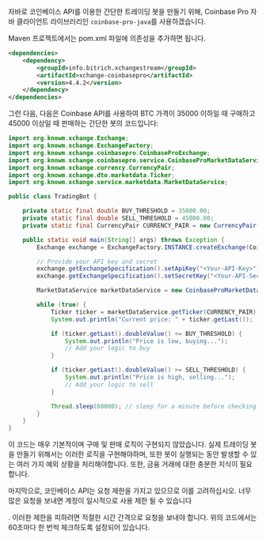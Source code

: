 자바로 코인베이스 API를 이용한 간단한 트레이딩 봇을 만들기 위해, Coinbase Pro 자바 클라이언트 라이브러리인 `coinbase-pro-java`를 사용하겠습니다. 

Maven 프로젝트에서는 pom.xml 파일에 의존성을 추가하면 됩니다.

```xml
<dependencies>
    <dependency>
        <groupId>info.bitrich.xchangestream</groupId>
        <artifactId>xchange-coinbasepro</artifactId>
        <version>4.4.2</version>
    </dependency>
</dependencies>
```

그런 다음, 다음은 Coinbase API를 사용하여 BTC 가격이 35000 이하일 때 구매하고 45000 이상일 때 판매하는 간단한 봇의 코드입니다:

```java
import org.knowm.xchange.Exchange;
import org.knowm.xchange.ExchangeFactory;
import org.knowm.xchange.coinbasepro.CoinbaseProExchange;
import org.knowm.xchange.coinbasepro.service.CoinbaseProMarketDataService;
import org.knowm.xchange.currency.CurrencyPair;
import org.knowm.xchange.dto.marketdata.Ticker;
import org.knowm.xchange.service.marketdata.MarketDataService;

public class TradingBot {

    private static final double BUY_THRESHOLD = 35000.00;
    private static final double SELL_THRESHOLD = 45000.00;
    private static final CurrencyPair CURRENCY_PAIR = new CurrencyPair("BTC/USD");

    public static void main(String[] args) throws Exception {
        Exchange exchange = ExchangeFactory.INSTANCE.createExchange(CoinbaseProExchange.class.getName());

        // Provide your API key and secret
        exchange.getExchangeSpecification().setApiKey("<Your-API-Key>");
        exchange.getExchangeSpecification().setSecretKey("<Your-API-Secret>");

        MarketDataService marketDataService = new CoinbaseProMarketDataService(exchange);

        while (true) {
            Ticker ticker = marketDataService.getTicker(CURRENCY_PAIR);
            System.out.println("Current price: " + ticker.getLast());

            if (ticker.getLast().doubleValue() <= BUY_THRESHOLD) {
                System.out.println("Price is low, buying...");
                // Add your logic to buy
            }

            if (ticker.getLast().doubleValue() >= SELL_THRESHOLD) {
                System.out.println("Price is high, selling...");
                // Add your logic to sell
            }

            Thread.sleep(60000); // sleep for a minute before checking again
        }
    }
}
```

이 코드는 매우 기본적이며 구매 및 판매 로직이 구현되지 않았습니다. 실제 트레이딩 봇을 만들기 위해서는 이러한 로직을 구현해야하며, 또한 봇이 실행되는 동안 발생할 수 있는 여러 가지 예외 상황을 처리해야합니다. 또한, 금융 거래에 대한 충분한 지식이 필요합니다.

마지막으로, 코인베이스 API는 요청 제한을 가지고 있으므로 이를 고려하십시오. 너무 많은 요청을 보내면 계정이 일시적으로 사용 제한 될 수 있습니다

. 이러한 제한을 피하려면 적절한 시간 간격으로 요청을 보내야 합니다. 위의 코드에서는 60초마다 한 번씩 체크하도록 설정되어 있습니다.
